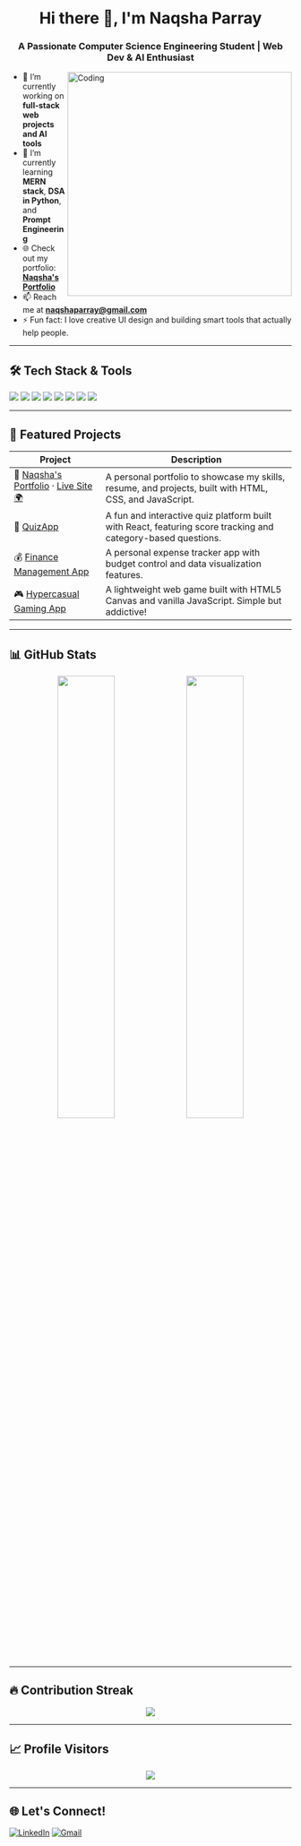 <h1 align="center">Hi there 👋, I'm Naqsha Parray</h1>
<h3 align="center">A Passionate Computer Science Engineering Student | Web Dev & AI Enthusiast</h3>

<img align="right" alt="Coding" width="400" src="https://media.giphy.com/media/qgQUggAC3Pfv687qPC/giphy.gif" />

- 🔭 I’m currently working on **full-stack web projects and AI tools**
- 🌱 I’m currently learning **MERN stack**, **DSA in Python**, and **Prompt Engineering**
- 🌐 Check out my portfolio: [**Naqsha's Portfolio**](https://nakshan-ayoub-portfolio.vercel.app/)
- 📫 Reach me at **naqshaparray@gmail.com**
- ⚡ Fun fact: I love creative UI design and building smart tools that actually help people.

---

## 🛠️ Tech Stack & Tools

<p align="left">
  <img src="https://img.shields.io/badge/JavaScript-F7DF1E?style=for-the-badge&logo=javascript&logoColor=black"/>
  <img src="https://img.shields.io/badge/Python-3776AB?style=for-the-badge&logo=python&logoColor=white"/>
  <img src="https://img.shields.io/badge/React-20232A?style=for-the-badge&logo=react&logoColor=61DAFB"/>
  <img src="https://img.shields.io/badge/Node.js-339933?style=for-the-badge&logo=nodedotjs&logoColor=white"/>
  <img src="https://img.shields.io/badge/Express.js-000000?style=for-the-badge&logo=express&logoColor=white"/>
  <img src="https://img.shields.io/badge/MongoDB-4EA94B?style=for-the-badge&logo=mongodb&logoColor=white"/>
  <img src="https://img.shields.io/badge/GitHub-181717?style=for-the-badge&logo=github&logoColor=white"/>
  <img src="https://img.shields.io/badge/Postman-FF6C37?style=for-the-badge&logo=postman&logoColor=white"/>
</p>

---

## 🚀 Featured Projects

| Project | Description |
|--------|-------------|
| 🔗 [Naqsha's Portfolio](https://github.com/naqshaparray/nakshan_ayoub_portfolio) · [Live Site 🌍](https://nakshan-ayoub-portfolio.vercel.app/) | A personal portfolio to showcase my skills, resume, and projects, built with HTML, CSS, and JavaScript. |
| 🎯 [QuizApp](https://github.com/naqshaparray/QuizMaster) | A fun and interactive quiz platform built with React, featuring score tracking and category-based questions. |
| 💰 [Finance Management App](https://github.com/naqshaparray/Finance-Mnagement-WebApp) | A personal expense tracker app with budget control and data visualization features. |
| 🎮 [Hypercasual Gaming App](https://github.com/naqshaparray/Hyper-Casual-Gaming-App) | A lightweight web game built with HTML5 Canvas and vanilla JavaScript. Simple but addictive! |

---

## 📊 GitHub Stats

<p align="center">
  <img src="https://github-readme-stats.vercel.app/api?username=naqshaparray&show_icons=true&theme=radical" width="45%"/>
  <img src="https://github-readme-stats.vercel.app/api/top-langs/?username=naqshaparray&layout=compact&theme=radical" width="45%"/>
</p>

---

## 🔥 Contribution Streak

<p align="center">
  <img src="https://github-readme-streak-stats.herokuapp.com/?user=naqshaparray&theme=radical" />
</p>

---

## 📈 Profile Visitors

<p align="center">
  <img src="https://komarev.com/ghpvc/?username=naqshaparray&label=Profile%20views&color=0e75b6&style=flat" />
</p>

---

## 🌐 Let's Connect!

[![LinkedIn](https://img.shields.io/badge/LinkedIn-Naqsha%20Parray-blue?style=flat-square&logo=linkedin)](https://www.linkedin.com/in/naksha-ayoub-7a71322b6/)
[![Gmail](https://img.shields.io/badge/Gmail-naqshaparray@gmail.com-red?style=flat-square&logo=gmail)](mailto:naqshaparray@gmail.com)


<!--
**naqshaparray/naqshaparray** is a ✨ _special_ ✨ repository because its `README.md` (this file) appears on your GitHub profile.

Here are some ideas to get you started:

- 🔭 I’m currently working on ...
- 🌱 I’m currently learning ...
- 👯 I’m looking to collaborate on ...
- 🤔 I’m looking for help with ...
- 💬 Ask me about ...
- 📫 How to reach me: ...
- 😄 Pronouns: ...
- ⚡ Fun fact: ...
-->
